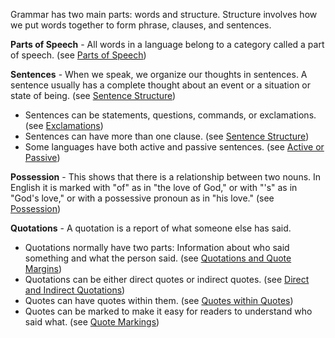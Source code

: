 
Grammar has two main parts: words and structure. Structure involves how we put words together to form phrase, clauses, and sentences.

**Parts of Speech** - All words in a language belong to a category called a  part of speech.  (see [Parts of Speech](../figs-partsofspeech/01.md))

**Sentences** -  When we speak, we organize our thoughts in sentences. A sentence usually has a complete thought about an event or a situation or state of being. (see [Sentence Structure](../figs-sentences/01.md))

  * Sentences can be statements, questions, commands, or exclamations. (see [Exclamations](../figs-sentencetypes/01.md))
  * Sentences can have more than one clause. (see [Sentence Structure](../figs-sentences/01.md))
  * Some languages have both active and  passive sentences. (see [Active or Passive](../figs-activepassive/01.md))

**Possession** - This shows that there is a relationship between two nouns. In English it is marked with "of" as in "the love of God," or with "'s" as in "God's love," or with a possessive pronoun as in "his love." (see [Possession](../figs-possession/01.md))

**Quotations** -  A quotation is a report of what someone else has said.  

  * Quotations normally have two parts: Information about who said something and what the person said. (see [Quotations and Quote Margins](../writing-quotations/01.md)) 
  * Quotations can be either direct quotes or indirect quotes.  (see [Direct and Indirect Quotations](../figs-quotations/01.md)) 
  * Quotes can have quotes within them. (see [Quotes within Quotes](../figs-quotesinquotes/01.md))  
  * Quotes can be marked to make it easy for readers to understand who said what. (see [Quote Markings](../figs-quotemarks/01.md))